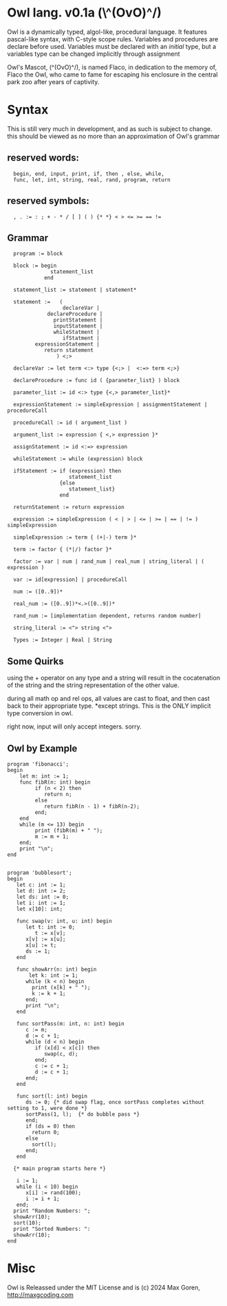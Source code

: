 # Owl lang. v0.1a  (\\^(OvO)^/)

Owl is a dynamically typed, algol-like, procedural language.
It features pascal-like syntax, with C-style scope rules.
Variables and procedures are declare before used. Variables must be
declared with an _initial_ type, but a variables type can be changed 
implicitly through assignment

Owl's Mascot, (\^(OvO)^/), is named Flaco, in dedication to the memory of, Flaco the Owl, who came
to fame for escaping his enclosure in the central park zoo after years of captivity.

# Syntax

This is still very much in development, and as such is subject to change.
this should be viewed as no more than an approximation of Owl's grammar

## reserved words: 

      begin, end, input, print, if, then , else, while, 
      func, let, int, string, real, rand, program, return

## reserved symbols:
      , . := : ; + - * / [ ] ( ) {* *} < > <= >= == !=

## Grammar

      program := block
    
      block := begin 
                  statement_list
	            end

      statement_list := statement | statement*

      statement :=   (   
	      	          declareVar |
	             declareProcedure |
	               printStatement |
	               inputStatement |
                   whileStatment |
                      ifStatment |
             expressionStatement |
                return statement 
                    ) <;>

      declareVar := let term <:> type {<;> |  <:=> term <;>}

      declareProcedure := func id ( {paraneter_list} ) block

      parameter_list := id <:> type {<,> parameter_list}*

      expressionStatement := simpleExpression | assignmentStatement | procedureCall

      procedureCall := id ( argument_list )  

      argument_list := expression { <,> expression }*

      assignStatement := id <:=> expression

      whileStatement := while (expression) block

      ifStatement := if (expression) then
                        statement_list
                     {else 
                        statement_list}
                     end
      
      returnStatement := return expression

      expression := simpleExpression ( < | > | <= | >= | == | != ) simpleExpression        

      simpleExpression := term { (+|-) term }*

      term := factor { (*|/) factor }*

      factor := var | num | rand_num | real_num | string_literal | ( expression )

      var := id[expression] | procedureCall

      num := ([0..9])*

      real_num := ([0..9])*<.>([0..9])*

      rand_num := [implementation dependent, returns random number]

      string_literal := <"> string <">

      Types := Integer | Real | String

## Some Quirks

using the + operator on any type and a string will 
result in the cocatenation of the string and the string representation of the other value.

during all math op and rel ops, 
all values are cast to float, and then 
cast back to their appropriate type. *except strings.
This is the ONLY implicit type conversion in owl.

right now, input will only accept integers. sorry.

##  Owl by Example

    program 'fibonacci';
    begin
    	let m: int := 1;
    	func fibR(n: int) begin
             if (n < 2) then
            	return n;
             else
            	return fibR(n - 1) + fibR(n-2);
             end;
    	end
    	while (m <= 13) begin
             print (fibR(m) + " ");
             m := m + 1;
    	end;
    	print "\n";
    end


    program 'bubblesort';
    begin
       let c: int := 1;
       let d: int := 2;
       let ds: int := 0;
       let i: int := 1;
       let x[10]: int;

       func swap(v: int, u: int) begin
          let t: int := 0;
             t := x[v];
          x[v] := x[u];
          x[u] := t;
          ds := 1;
       end

       func showArr(n: int) begin
           let k: int := 1;
          while (k < n) begin
            print (x[k] + " ");
            k := k + 1;
          end;
          print "\n";
       end

       func sortPass(m: int, n: int) begin
          c := m;
          d := c + 1;
          while (d < n) begin
             if (x[d] < x[c]) then
                swap(c, d);
             end;
             c := c + 1;
             d := c + 1;
          end;
       end

       func sort(l: int) begin
          ds := 0; {* did swap flag, once sortPass completes without setting to 1, were done *}
          sortPass(1, l);  {* do bubble pass *}
          end;
          if (ds = 0) then
            return 0;
          else
            sort(l);
          end;
       end

      {* main program starts here *}
      
       i := 1;
       while (i < 10) begin      
          x[i] := rand(100);
          i := i + 1;
       end;
      print "Random Numbers: ";
      showArr(10);
      sort(10);
      print "Sorted Numbers: ":
      showArr(10);
    end

# Misc
Owl is Releassed under the MIT License and is (c) 2024 Max Goren, http://maxgcoding.com
